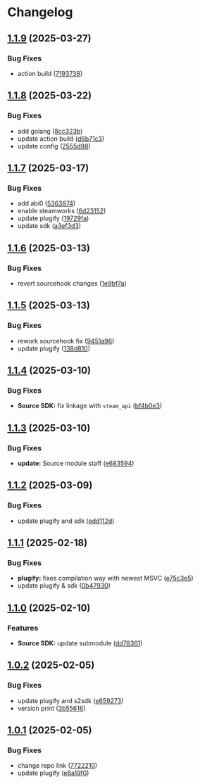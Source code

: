 # Changelog

## [1.1.9](https://github.com/untrustedmodders/mms2-plugify/compare/v1.1.8...v1.1.9) (2025-03-27)


### Bug Fixes

* action build ([7193738](https://github.com/untrustedmodders/mms2-plugify/commit/7193738c84da627526f482b2b68116b5236ee9d8))

## [1.1.8](https://github.com/untrustedmodders/mms2-plugify/compare/v1.1.7...v1.1.8) (2025-03-22)


### Bug Fixes

* add golang ([8cc323b](https://github.com/untrustedmodders/mms2-plugify/commit/8cc323bb9c38efdd62bc88a3bd0c49ee0d7663b7))
* update action build ([d6b71c3](https://github.com/untrustedmodders/mms2-plugify/commit/d6b71c3f0459cc53380c79ff4a641ea0c0a72f90))
* update config ([2555d98](https://github.com/untrustedmodders/mms2-plugify/commit/2555d98847d33d7bf0c5b313917d60d448a9bc66))

## [1.1.7](https://github.com/untrustedmodders/mms2-plugify/compare/v1.1.6...v1.1.7) (2025-03-17)


### Bug Fixes

* add abi0 ([5363874](https://github.com/untrustedmodders/mms2-plugify/commit/53638746b3638d0cb6ca5ea5f7a449b8e6ff0e3b))
* enable steamworks ([6d23152](https://github.com/untrustedmodders/mms2-plugify/commit/6d23152c3354ff37fb5e399cd848170a8173d2c4))
* update plugify ([19729fa](https://github.com/untrustedmodders/mms2-plugify/commit/19729fac9e555a92a71f9dfd425a7c54ac2a8108))
* update sdk ([a3ef3d3](https://github.com/untrustedmodders/mms2-plugify/commit/a3ef3d3cb540f8eebc9c9f75b19001422c1f0182))

## [1.1.6](https://github.com/untrustedmodders/mms2-plugify/compare/v1.1.5...v1.1.6) (2025-03-13)


### Bug Fixes

* revert sourcehook changes ([1e9bf7a](https://github.com/untrustedmodders/mms2-plugify/commit/1e9bf7aadd8d20790fa39c92e0dddf3e8bb86517))

## [1.1.5](https://github.com/untrustedmodders/mms2-plugify/compare/v1.1.4...v1.1.5) (2025-03-13)


### Bug Fixes

* rework sourcehook fix ([9451a96](https://github.com/untrustedmodders/mms2-plugify/commit/9451a962b2c70d1a0d1f2f47d79c9becc21a3af0))
* update plugify ([138d810](https://github.com/untrustedmodders/mms2-plugify/commit/138d810e7da082b91978b529ef4f0304cdc90526))

## [1.1.4](https://github.com/untrustedmodders/mms2-plugify/compare/v1.1.3...v1.1.4) (2025-03-10)


### Bug Fixes

* **Source SDK:** fix linkage with `steam_api` ([bf4b0e3](https://github.com/untrustedmodders/mms2-plugify/commit/bf4b0e32dccd39c3a7629fded117421c06504bd1))

## [1.1.3](https://github.com/untrustedmodders/mms2-plugify/compare/v1.1.2...v1.1.3) (2025-03-10)


### Bug Fixes

* **update:** Source module staff ([e683594](https://github.com/untrustedmodders/mms2-plugify/commit/e683594a58a7ba5ef5d2913a30ad798c01bb9c00))

## [1.1.2](https://github.com/untrustedmodders/mms2-plugify/compare/v1.1.1...v1.1.2) (2025-03-09)


### Bug Fixes

* update plugify and sdk ([edd112d](https://github.com/untrustedmodders/mms2-plugify/commit/edd112dbd698f1fad5d70c00c165475f45ab0283))

## [1.1.1](https://github.com/untrustedmodders/mms2-plugify/compare/v1.1.0...v1.1.1) (2025-02-18)


### Bug Fixes

* **plugify:** fixes compilation way with newest MSVC ([e75c3e5](https://github.com/untrustedmodders/mms2-plugify/commit/e75c3e56e99a180ff84e4b0e554f4dee32a82ca3))
* update plugify & sdk ([0b47930](https://github.com/untrustedmodders/mms2-plugify/commit/0b479302955d8862890be60dc5f681f8d17bb297))

## [1.1.0](https://github.com/untrustedmodders/mms2-plugify/compare/v1.0.2...v1.1.0) (2025-02-10)


### Features

* **Source SDK:** update submodule ([dd78361](https://github.com/untrustedmodders/mms2-plugify/commit/dd78361876005b1da8508a219de95dc85599ec60))

## [1.0.2](https://github.com/untrustedmodders/mms2-plugify/compare/v1.0.1...v1.0.2) (2025-02-05)


### Bug Fixes

* update plugify and s2sdk ([e659273](https://github.com/untrustedmodders/mms2-plugify/commit/e6592730d812baa96b6769e3306a7c10a1572566))
* version print ([3b55616](https://github.com/untrustedmodders/mms2-plugify/commit/3b55616a5050bcd0760173f257201f1df1ceefbb))

## [1.0.1](https://github.com/untrustedmodders/mms2-plugify/compare/v1.0.0...v1.0.1) (2025-02-05)


### Bug Fixes

* change repo link ([7722210](https://github.com/untrustedmodders/mms2-plugify/commit/77222100c40f0fb6696d65bcf7c332063d4eed63))
* update plugify ([e6a19f0](https://github.com/untrustedmodders/mms2-plugify/commit/e6a19f07752e5d0adcbe865fa2307c98c749d727))
